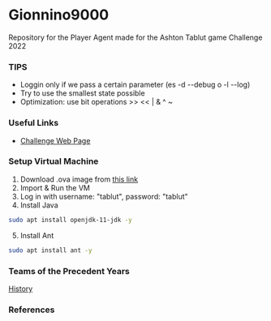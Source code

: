 # Gionnino9000
Repository for the Player Agent made for the Ashton Tablut game Challenge 2022


### TIPS
- Loggin only if we pass a certain parameter (es -d --debug o -l --log)
- Try to use the smallest state possible
- Optimization: use bit operations >> << | & ^ ~


### Useful Links
- [Challenge Web Page](http://ai.unibo.it/games/boardgamecompetition/tablut)


### Setup Virtual Machine
1. Download .ova image from [this link](https://liveunibo-my.sharepoint.com/:u:/g/personal/andrea_giovine_unibo_it/Eb_-2bR2YNtAs_F7D2i8jFkBY0KWWKfjNIY4-AoGMwVHFA)
2. Import & Run the VM
3. Log in with username: "tablut", password: "tablut"
4. Install Java
  ```bash
  sudo apt install openjdk-11-jdk -y
  ```
5. Install Ant
  ```bash
  sudo apt install ant -y
  ```

### Teams of the Precedent Years
[History](https://github.com/Gionnino9000/Gionnino9000/blob/main/history.md)

### References
